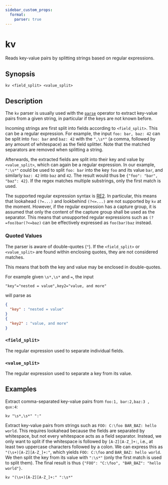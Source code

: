 ```yaml
---
sidebar_custom_props:
  format:
    parser: true
---
```


# kv

Reads key-value pairs by splitting strings based on regular expressions.

## Synopsis

```
kv <field_split> <value_split>
```

## Description

The `kv` parser is usually used with the [`parse`](../operators/parse.md)
operator to extract key-value pairs from a given string, in particular if the
keys are not known before.

Incoming strings are first split into fields according to `<field_split>`. This
can be a regular expression. For example, the input `foo: bar, baz: 42` can be
split into `foo: bar` and `baz: 42` with the `",\s*"` (a comma, followed by any
amount of whitespace) as the field splitter. Note that the matched separators
are removed when splitting a string.

Afterwards, the extracted fields are split into their key and value by
`<value_split>`, which can again be a regular expression. In our example,
`":\s*"` could be used to split `foo: bar` into the key `foo` and its value
`bar`, and similarly `baz: 42` into `baz` and `42`. The result would thus be
`{"foo": "bar", "baz": 42}`. If the regex matches multiple substrings, only the
first match is used.

The supported regular expression syntax is
[RE2](https://github.com/google/re2/wiki/Syntax). In particular, this means that
lookahead `(?=...)` and lookbehind `(?<=...)` are not supported by `kv` at
the moment. However, if the regular expression has a capture group, it is assumed
that only the content of the capture group shall be used as the separator. This
means that unsupported regular expressions such as `(?=foo)bar(?<=baz)` can be
effectively expressed as `foo(bar)baz` instead.

### Quoted Values

The parser is aware of double-quotes (`"`). If the `<field_split>` or
`<value_split>` are found within enclosing quotes, they are not considered matches.

This means that both the key and value may be enclosed in double-quotes.

For example given `\s*,\s*` and `=`, the input

```
"key"="nested = value",key2="value, and more"
```
will parse as 
```json
{
  "key" : "nested = value"
}
{
  "key2" : "value, and more"
}
```

### `<field_split>`

The regular expression used to separate individual fields.

### `<value_split>`

The regular expression used to separate a key from its value.

## Examples

Extract comma-separated key-value pairs from `foo:1, bar:2,baz:3 , qux:4`:

```
kv "\s*,\s*" ":"
```

Extract key-value pairs from strings such as `FOO: C:\foo BAR_BAZ: hello world`.
This requires lookahead because the fields are separated by whitespace, but not
every whitespace acts as a field separator. Instead, we only want to split if
the whitespace is followed by `[A-Z][A-Z_]+:`, i.e., at least two uppercase
characters followed by a colon. We can express this as `"(\s+)[A-Z][A-Z_]+:"`,
which yields `FOO: C:\foo` and `BAR_BAZ: hello world`. We then split the key
from its value with `":\s*"` (only the first match is used to split them). The
final result is thus `{"FOO": "C:\foo", "BAR_BAZ": "hello world"}`.

```
kv "(\s+)[A-Z][A-Z_]+:" ":\s*"
```
